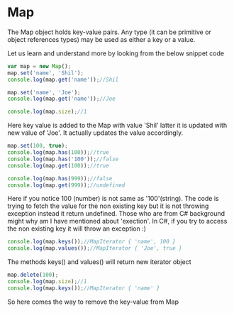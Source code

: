 # Map
The Map object holds key-value pairs. Any type (it can be primitive or object references types) may be used as either a key or a value.

Let us learn and understand more by looking from the below snippet code 
```javascript
var map = new Map();
map.set('name', 'Shil');
console.log(map.get('name'));//Shil

map.set('name', 'Joe');
console.log(map.get('name'));//Joe

console.log(map.size);//1
```
Here key value is added to the Map with value 'Shil' latter it is updated with new value of 'Joe'. It actually updates the value accordingly.

```javascript
map.set(100, true);
console.log(map.has(100));//true
console.log(map.has('100'));//false
console.log(map.get(100));//true

console.log(map.has(999));//false
console.log(map.get(999));//undefined
```
Here if you notice 100 (number) is not same as '100'(string). The code is trying to fetch the value for the non existing key but it is not throwing exception instead it return undefined. Those who are from C# background might why am I have mentioned about 'exection'. In C#, if you try to access the non existing key it will throw an exception :) 

```javascript
console.log(map.keys());//MapIterator { 'name', 100 }
console.log(map.values());//MapIterator { 'Joe', true }
```
The methods keys() and values() will return new iterator object

```javascript
map.delete(100);
console.log(map.size);//1
console.log(map.keys());//MapIterator { 'name' }
```
So here comes the way to remove the key-value from Map